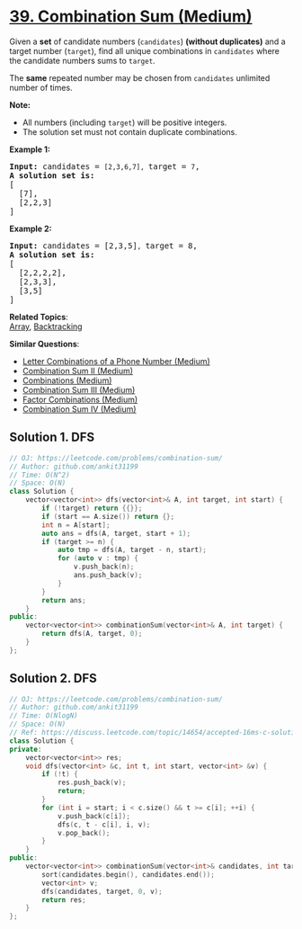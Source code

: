 # [39. Combination Sum (Medium)](https://leetcode.com/problems/combination-sum/)

<p>Given a <strong>set</strong> of candidate numbers (<code>candidates</code>) <strong>(without duplicates)</strong> and a target number (<code>target</code>), find all unique combinations in <code>candidates</code>&nbsp;where the candidate numbers sums to <code>target</code>.</p>

<p>The <strong>same</strong> repeated number may be chosen from <code>candidates</code>&nbsp;unlimited number of times.</p>

<p><strong>Note:</strong></p>

<ul>
	<li>All numbers (including <code>target</code>) will be positive integers.</li>
	<li>The solution set must not contain duplicate combinations.</li>
</ul>

<p><strong>Example 1:</strong></p>

<pre><strong>Input:</strong> candidates = <code>[2,3,6,7], </code>target = <code>7</code>,
<strong>A solution set is:</strong>
[
  [7],
  [2,2,3]
]
</pre>

<p><strong>Example 2:</strong></p>

<pre><strong>Input:</strong> candidates = [2,3,5]<code>, </code>target = 8,
<strong>A solution set is:</strong>
[
&nbsp; [2,2,2,2],
&nbsp; [2,3,3],
&nbsp; [3,5]
]
</pre>


**Related Topics**:  
[Array](https://leetcode.com/tag/array/), [Backtracking](https://leetcode.com/tag/backtracking/)

**Similar Questions**:
* [Letter Combinations of a Phone Number (Medium)](https://leetcode.com/problems/letter-combinations-of-a-phone-number/)
* [Combination Sum II (Medium)](https://leetcode.com/problems/combination-sum-ii/)
* [Combinations (Medium)](https://leetcode.com/problems/combinations/)
* [Combination Sum III (Medium)](https://leetcode.com/problems/combination-sum-iii/)
* [Factor Combinations (Medium)](https://leetcode.com/problems/factor-combinations/)
* [Combination Sum IV (Medium)](https://leetcode.com/problems/combination-sum-iv/)

## Solution 1. DFS

```cpp
// OJ: https://leetcode.com/problems/combination-sum/
// Author: github.com/ankit31199
// Time: O(N^2)
// Space: O(N)
class Solution {
    vector<vector<int>> dfs(vector<int>& A, int target, int start) {
        if (!target) return {{}};
        if (start == A.size()) return {};
        int n = A[start];
        auto ans = dfs(A, target, start + 1);
        if (target >= n) {
            auto tmp = dfs(A, target - n, start);
            for (auto v : tmp) {
                v.push_back(n);
                ans.push_back(v);
            }
        }
        return ans;
    }
public:
    vector<vector<int>> combinationSum(vector<int>& A, int target) {
        return dfs(A, target, 0);
    }
};
```

## Solution 2. DFS

```cpp
// OJ: https://leetcode.com/problems/combination-sum/
// Author: github.com/ankit31199
// Time: O(NlogN)
// Space: O(N)
// Ref: https://discuss.leetcode.com/topic/14654/accepted-16ms-c-solution-use-backtracking-easy-understand
class Solution {
private:
    vector<vector<int>> res;
    void dfs(vector<int> &c, int t, int start, vector<int> &v) {
        if (!t) {
            res.push_back(v);
            return;
        }
        for (int i = start; i < c.size() && t >= c[i]; ++i) {
            v.push_back(c[i]);
            dfs(c, t - c[i], i, v);
            v.pop_back();
        }
    }
public:
    vector<vector<int>> combinationSum(vector<int>& candidates, int target) {
        sort(candidates.begin(), candidates.end());
        vector<int> v;
        dfs(candidates, target, 0, v);
        return res;
    }
};
```

